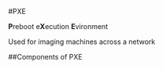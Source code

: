 <link rel="stylesheet" href="../shared/style.css"/>

#PXE

**P**reboot e**X**ecution **E**vironment

Used for imaging machines across a network

##Components of PXE

